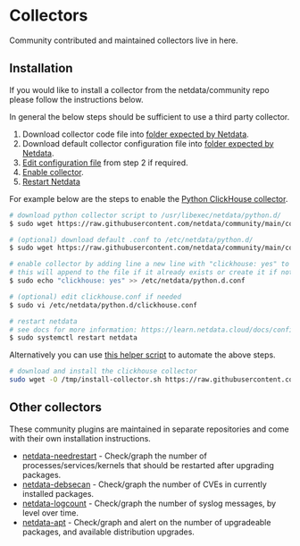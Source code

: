 # Collectors

Community contributed and maintained collectors live in here.

## Installation

If you would like to install a collector from the netdata/community repo please follow the instructions below. 

In general the below steps should be sufficient to use a third party collector.

1. Download collector code file into [folder expected by Netdata](https://learn.netdata.cloud/docs/agent/collectors/plugins.d#environment-variables).
2. Download default collector configuration file into [folder expected by Netdata](https://learn.netdata.cloud/docs/agent/collectors/plugins.d#environment-variables).
3. [Edit configuration file](https://github.com/netdata/netdata/blob/master/docs/collect/enable-configure.md#configure-a-collector) from step 2 if required.
4. [Enable collector](https://github.com/netdata/netdata/blob/master/docs/collect/enable-configure.md#enable-a-collector-or-its-orchestrator).
5. [Restart Netdata](https://github.com/netdata/netdata/blob/master/docs/configure/start-stop-restart.md) 

For example below are the steps to enable the [Python ClickHouse collector](/collectors/python.d.plugin/clickhouse/).

```bash
# download python collector script to /usr/libexec/netdata/python.d/
$ sudo wget https://raw.githubusercontent.com/netdata/community/main/collectors/python.d.plugin/clickhouse/clickhouse.chart.py -O /usr/libexec/netdata/python.d/clickhouse.chart.py

# (optional) download default .conf to /etc/netdata/python.d/
$ sudo wget https://raw.githubusercontent.com/netdata/community/main/collectors/python.d.plugin/clickhouse/clickhouse.conf -O /etc/netdata/python.d/clickhouse.conf

# enable collector by adding line a new line with "clickhouse: yes" to /etc/netdata/python.d.conf file
# this will append to the file if it already exists or create it if not
$ sudo echo "clickhouse: yes" >> /etc/netdata/python.d.conf

# (optional) edit clickhouse.conf if needed
$ sudo vi /etc/netdata/python.d/clickhouse.conf

# restart netdata 
# see docs for more information: https://learn.netdata.cloud/docs/configure/start-stop-restart
$ sudo systemctl restart netdata
```

Alternatively you can use [this helper script](/utilities/install-collector.sh) to automate the above steps.

```bash
# download and install the clickhouse collector
sudo wget -O /tmp/install-collector.sh https://raw.githubusercontent.com/netdata/community/main/utilities/install-collector.sh && sudo bash /tmp/install-collector.sh python.d.plugin/clickhouse
```

## Other collectors

These community plugins are maintained in separate repositories and come with their own installation instructions.

- [netdata-needrestart](https://github.com/nodiscc/netdata-needrestart) - Check/graph the number of processes/services/kernels that should be restarted after upgrading packages.
- [netdata-debsecan](https://github.com/nodiscc/netdata-debsecan) - Check/graph the number of CVEs in currently installed packages.
- [netdata-logcount](https://github.com/nodiscc/netdata-logcount) - Check/graph the number of syslog messages, by level over time.
- [netdata-apt](https://github.com/nodiscc/netdata-apt) - Check/graph and alert on the number of upgradeable packages, and available distribution upgrades.
